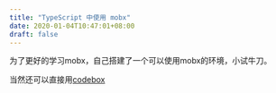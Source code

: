 ```yaml
---
title: "TypeScript 中使用 mobx"
date: 2020-01-04T10:47:01+08:00
draft: false
---
```


为了更好的学习mobx，自己搭建了一个可以使用mobx的环境，小试牛刀。

当然还可以直接用[codebox](https://codesandbox.io/s/v3v0my2370)